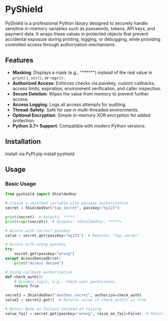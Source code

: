 # PyShield

PyShield is a professional Python library designed to securely handle sensitive in-memory variables such as passwords, tokens, API keys, and payment data. It wraps these values in protected objects that prevent accidental exposure during printing, logging, or debugging, while providing controlled access through authorization mechanisms.

## Features

- **Masking**: Displays a mask (e.g., "*****") instead of the real value in `print()`, `str()`, or `repr()`.
- **Authorized Access**: Enforces checks via passkey, custom callbacks, access limits, expiration, environment verification, and caller inspection.
- **Secure Deletion**: Wipes the value from memory to prevent further access.
- **Access Logging**: Logs all access attempts for auditing.
- **Thread-Safety**: Safe for use in multi-threaded environments.
- **Optional Encryption**: Simple in-memory XOR encryption for added protection.
- **Python 3.7+ Support**: Compatible with modern Python versions.

## Installation

Install via PyPI:pip install pyshield


## Usage

### Basic Usage

```python
from pyshield import ShieldedVar

# Create a shielded variable with passkey authorization
secret = ShieldedVar("top_secret", passkey="my123")

print(secret)  # Outputs: *****
print(repr(secret))  # Outputs: <ShieldedVar: *****>

# Access with correct passkey
value = secret.get(passkey="my123")  # Returns: "top_secret"

# Access with wrong passkey
try:
    secret.get(passkey="wrong")
except AccessDeniedError:
    print("Access denied")

# Using callback authorization
def check_auth():
    # Dynamic logic, e.g., check user permissions
    return True

secret2 = ShieldedVar("another_secret", authorize=check_auth)
value2 = secret2.get()  # Returns value if check_auth() is True

# Return None on failure instead of raising
value_fail = secret.get(passkey="wrong", raise_on_fail=False)  # Returns: None
